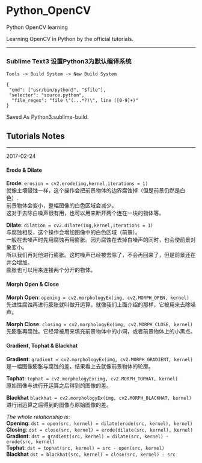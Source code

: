 # Python_OpenCV
Python OpenCV learning

Learning OpenCV in Python by the official tutorials.

- - -
### Sublime Text3 设置Python3为默认编译系统
`Tools -> Build System -> New Build System`

    {
     "cmd": ["usr/bin/python3", "$file"], 
     "selector": "source.python", 
      "file_regex": "file \"(...*?)\", line ([0-9]+)"
    }
    
Saved As Python3.sublime-build.

## Tutorials Notes      
---
2017-02-24      

#### Erode & Dilate
**Erode**:      `erosion = cv2.erode(img,kernel,iterations = 1)`        
就像土壤侵蚀一样，这个操作会把前景物体的边界腐蚀掉（但是前景仍然是白色）.       
前景物体会变小，整幅图像的白色区域会减少。       
这对于去除白噪声很有用，也可以用来断开两个连在一块的物体等。

**Dilate**:     `dilation = cv2.dilate(img,kernel,iterations = 1)`      
与腐蚀相反，这个操作会增加图像中的白色区域（前景）。      
一般在去噪声时先用腐蚀再用膨胀。因为腐蚀在去掉白噪声的同时，也会使前景对象变小。        
所以我们再对他进行膨胀。这时噪声已经被去除了，不会再回来了，但是前景还在并会增加。       
膨胀也可以用来连接两个分开的物体。

#### Morph Open & Close
**Morph Open**:      `opening = cv2.morphologyEx(img, cv2.MORPH_OPEN, kernel)`      
先进性腐蚀再进行膨胀就叫做开运算。就像我们上面介绍的那样，它被用来去除噪声。

**Morph Close**:    `closing = cv2.morphologyEx(img, cv2.MORPH_CLOSE, kernel)`      
先膨胀再腐蚀。它经常被用来填充前景物体中的小洞，或者前景物体上的小黑点。        

#### Gradient, Tophat & Blackhat
**Gradient**:       `gradient = cv2.morphologyEx(img, cv2.MORPH_GRADIENT, kernel)`      
是一幅图像膨胀与腐蚀的差。结果看上去就像前景物体的轮廓。        

**Tophat**:         `tophat = cv2.morphologyEx(img, cv2.MORPH_TOPHAT, kernel)`      
原始图像与进行开运算之后得到的图像的差。

**Blackhat**        `blackhat = cv2.morphologyEx(img, cv2.MORPH_BLACKHAT, kernel)`          
进行闭运算之后得到的图像与原始图像的差。


*The whole relationship is*:            
**Opening**:        `dst = open(src, kernel) = dilate(erode(src, kernel), kernel)`      
**Closing**:        `dst = close(src, kernel) = erode(dilate(src, kernel), kernel)`         
**Gradient**:       `dst = gradient(src, kernel) = dilate(src, kernel) - erode(src, kernel)`      
**Tophat**:         `dst = tophat(src, kernel) = src - open(src, kernel)`           
**Blackhat**        `dst = blackhat(src, kernel) = close(src, kernel) - src`        

